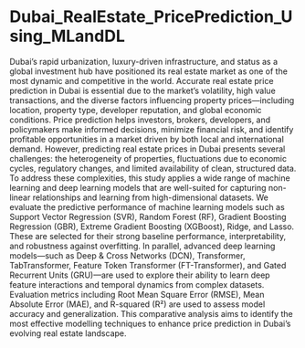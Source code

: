 # Dubai_RealEstate_PricePrediction_Using_MLandDL

Dubai’s rapid urbanization, luxury-driven infrastructure, and status as a global investment hub 
have positioned its real estate market as one of the most dynamic and competitive in the world. 
Accurate real estate price prediction in Dubai is essential due to the market’s volatility, high
value transactions, and the diverse factors influencing property prices—including location, 
property type, developer reputation, and global economic conditions. Price prediction helps 
investors, brokers, developers, and policymakers make informed decisions, minimize financial 
risk, and identify profitable opportunities in a market driven by both local and international 
demand. However, predicting real estate prices in Dubai presents several challenges: the 
heterogeneity of properties, fluctuations due to economic cycles, regulatory changes, and 
limited availability of clean, structured data. To address these complexities, this study applies 
a wide range of machine learning and deep learning models that are well-suited for capturing 
non-linear relationships and learning from high-dimensional datasets. We evaluate the 
predictive performance of machine learning models such as Support Vector Regression (SVR), 
Random Forest (RF), Gradient Boosting Regression (GBR), Extreme Gradient Boosting 
(XGBoost), Ridge, and Lasso. These are selected for their strong baseline performance, 
interpretability, and robustness against overfitting. In parallel, advanced deep learning 
models—such as Deep & Cross Networks (DCN), Transformer, TabTransformer, Feature 
Token Transformer (FT-Transformer), and Gated Recurrent Units (GRU)—are used to explore 
their ability to learn deep feature interactions and temporal dynamics from complex datasets. 
Evaluation metrics including Root Mean Square Error (RMSE), Mean Absolute Error (MAE), 
and R-squared (R²) are used to assess model accuracy and generalization. This comparative 
analysis aims to identify the most effective modelling techniques to enhance price prediction 
in Dubai’s evolving real estate landscape. 
